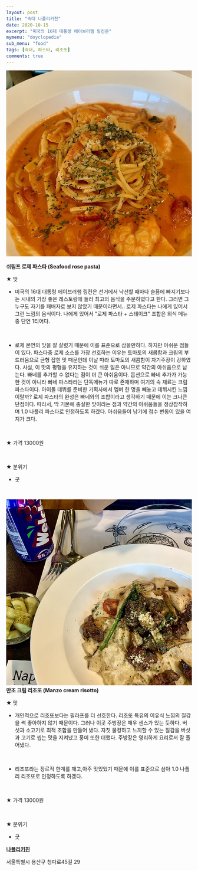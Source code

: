 ```yaml
---
layout: post
title: "숙대 나폴리키친"
date: 2020-10-15
excerpt: "미국의 16대 대통령 에이브러햄 링컨은"
mymenu: "doyclopedia"
sub_menu: "food"
tags: [숙대, 파스타, 리조또]
comments: true
---
```



![](https://raw.githubusercontent.com/D0iloppa/d0iloppa.github.io/master/_posts/doyclopedia/food/2020/10/skvhffl/1.jpg)

**쉬림프 로제 파스타 (Seafood rose pasta)**

★ 맛

- 미국의 16대 대통령 에이브러햄 링컨은 선거에서 낙선할 때마다 슬픔에 빠지기보다는 시내의 가장 좋은 레스토랑에 들러 최고의 음식을 주문하였다고 한다. 그러면 그 누구도 자기를 패배자로 보지 않았기 때문이라면서.. 로제 파스타는 나에게 있어서 그런 느낌의 음식이다. 나에게 있어서 "로제 파스타 + 스테이크" 조합은 외식 메뉴 중 단연 1티어다.

​

- 로제 본연의 맛을 잘 살렸기 때문에 이를 표준으로 삼을만하다. 하지만 아쉬운 점들이 있다. 파스타중 로제 소스를 가장 선호하는 이유는 토마토의 새콤함과 크림의 부드러움으로 균형 잡힌 맛 때문인데 이날 따라 토마토의 새콤함이 자기주장이 강하였다. 사실, 이 맛의 평형을 유지하는 것이 쉬운 일은 아니므로 약간의 아쉬움으로 남는다. 빠네를 추가할 수 없다는 점이 더 큰 아쉬움이다. 옵션으로 빠네 추가가 가능한 것이 아니라 빠네 파스타라는 단독메뉴가 따로 존재하며 여기의 속 재료는 크림파스타이다. 아이돌 데뷔를 준비한 기획사에서 멤버 한 명을 빼놓고 데뷔시킨 느낌이랄까? 로제 파스타의 완성은 빠네와의 조합이라고 생각하기 때문에 이는 크나큰 단점이다. 따라서, 딱 기본에 충실한 맛이라는 점과 약간의 아쉬움들을 정상참작하며 1.0 나폴리 파스타로 인정하도록 하겠다. 아쉬움들이 남기에 점수 변동이 있을 여지가 크다.

​

★ 가격 13000원

​

★ 분위기

- 굿

​

![](https://raw.githubusercontent.com/D0iloppa/d0iloppa.github.io/master/_posts/doyclopedia/food/2020/10/skvhffl/2.jpg)
**만조 크림 리조또 (Manzo cream risotto)**

★ 맛

- 개인적으로 리조또보다는 필라프를 더 선호한다. 리조또 특유의 이유식 느낌의 질감을 썩 좋아하지 않기 때문이다. 그러나 이곳 주방장은 매우 센스가 있는 듯하다. 버섯과 소고기로 최적 조합을 만들어 냈다. 자칫 물컹하고 느끼할 수 있는 질감을 버섯과 고기로 씹는 맛을 지켜냈고 풍미 또한 더했다. 주방장은 영리하게 요리로서 잘 풀어냈다.

​

- 리조또라는 장르적 한계를 깨고,아주 맛있었기 때문에 이를 표준으로 삼아 1.0 나폴리 리조또로 인정하도록 하겠다.

​

★ 가격 13000원

​

★ 분위기

- 굿


[**나폴리키친**](https://blog.naver.com/PostView.nhn?blogId=kdi3939&logNo=222084105923&parentCategoryNo=&categoryNo=73&viewDate=&isShowPopularPosts=false&from=postList#)

서울특별시 용산구 청파로45길 29
